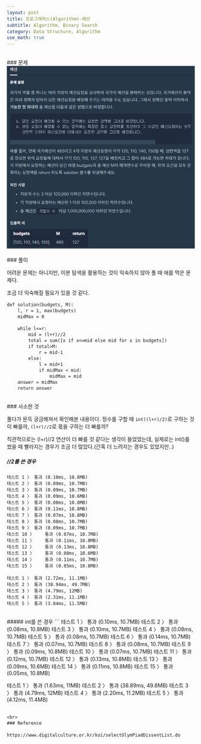 ```yaml
---
layout: post
title: 프로그래머스(Algorithm)-예산
subtitle: Algorithm, Binary Search
category: Data Structure, Algorithm
use_math: true
---
```


<br>
### 문제

<center><img src = '/post_img/200405/image1.png' width="600"/></center>


<br>
### 풀이

어려운 문제는 아니지만, 이분 탐색을 활용하는 것이 익숙하지 않아 풀 때 애를 먹은 문제다.

조금 더 익숙해질 필요가 있을 것 같다.

```
def solution(budgets, M):
    l, r = 1, max(budgets)
    midMax = 0

    while l<=r:
        mid = (l+r)//2
        total = sum([x if x<=mid else mid for x in budgets])
        if total>M:
            r = mid-1
        else:
            l = mid+1
            if midMax < mid:
                midMax = mid
    answer = midMax
    return answer
```

<br>
### 사소한 것

풀다가 문득 궁금해져서 확인해본 내용이다. 정수를 구할 때 ```int((l+r)/2)```로 구하는 것이 빠를까, ```(l+r)//2```로 몫을 구하는 더 빠를까?

직관적으로는 (l+r)//2 연산이 더 빠를 것 같다는 생각이 들었었는데, 실제로는 int()를 썼을 때 빨라지는 경우가 조금 더 많았다.(간혹 더 느려지는 경우도 있었지만..)

##### //2를 쓴 경우

```
테스트 1 〉	통과 (0.10ms, 10.8MB)
테스트 2 〉	통과 (0.09ms, 10.7MB)
테스트 3 〉	통과 (0.09ms, 10.7MB)
테스트 4 〉	통과 (0.09ms, 10.6MB)
테스트 5 〉	통과 (0.08ms, 10.8MB)
테스트 6 〉	통과 (0.11ms, 10.8MB)
테스트 7 〉	통과 (0.07ms, 10.8MB)
테스트 8 〉	통과 (0.08ms, 10.7MB)
테스트 9 〉	통과 (0.09ms, 10.7MB)
테스트 10 〉	통과 (0.07ms, 10.7MB)
테스트 11 〉	통과 (0.11ms, 10.8MB)
테스트 12 〉	통과 (0.13ms, 10.8MB)
테스트 13 〉	통과 (0.08ms, 10.6MB)
테스트 14 〉	통과 (0.11ms, 10.7MB)
테스트 15 〉	통과 (0.05ms, 10.8MB)

테스트 1 〉	통과 (2.72ms, 11.1MB)
테스트 2 〉	통과 (38.94ms, 49.7MB)
테스트 3 〉	통과 (4.79ms, 12MB)
테스트 4 〉	통과 (2.31ms, 11.1MB)
테스트 5 〉	통과 (3.84ms, 11.5MB)
```

<br>
##### int를 쓴 경우
```
테스트 1 〉	통과 (0.10ms, 10.7MB)
테스트 2 〉	통과 (0.08ms, 10.8MB)
테스트 3 〉	통과 (0.10ms, 10.7MB)
테스트 4 〉	통과 (0.08ms, 10.7MB)
테스트 5 〉	통과 (0.08ms, 10.7MB)
테스트 6 〉	통과 (0.14ms, 10.7MB)
테스트 7 〉	통과 (0.07ms, 10.7MB)
테스트 8 〉	통과 (0.08ms, 10.7MB)
테스트 9 〉	통과 (0.09ms, 10.8MB)
테스트 10 〉	통과 (0.07ms, 10.7MB)
테스트 11 〉	통과 (0.12ms, 10.7MB)
테스트 12 〉	통과 (0.13ms, 10.8MB)
테스트 13 〉	통과 (0.09ms, 10.6MB)
테스트 14 〉	통과 (0.11ms, 10.8MB)
테스트 15 〉	통과 (0.05ms, 10.8MB)

테스트 1 〉	통과 (1.63ms, 11MB)
테스트 2 〉	통과 (38.89ms, 49.8MB)
테스트 3 〉	통과 (4.79ms, 12MB)
테스트 4 〉	통과 (2.20ms, 11.2MB)
테스트 5 〉	통과 (4.12ms, 11.4MB)
```

<br>
### Reference

https://www.digitalculture.or.kr/koi/selectOlymPiadDissentList.do
